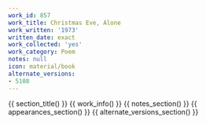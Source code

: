 ```yaml
---
work_id: 857
work_title: Christmas Eve, Alone
work_written: '1973'
written_date: exact
work_collected: 'yes'
work_category: Poem
notes: null
icon: material/book
alternate_versions:
- 5108
---
```


{{ section_title() }}
{{ work_info() }}
{{ notes_section() }}
{{ appearances_section() }}
{{ alternate_versions_section() }}